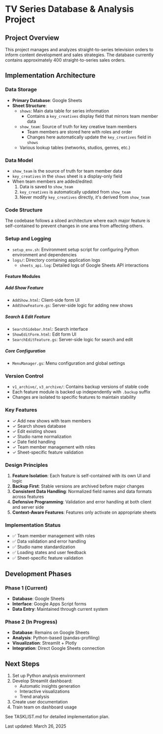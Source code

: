 # TV Series Database & Analysis Project

## Project Overview
This project manages and analyzes straight-to-series television orders to inform content development and sales strategies. The database currently contains approximately 400 straight-to-series sales orders.

## Implementation Architecture

### Data Storage
- **Primary Database**: Google Sheets
- **Sheet Structure**:
  - `shows`: Main data table for series information
    - Contains a `key_creatives` display field that mirrors team member data
  - `show_team`: Source of truth for key creative team members
    - Team members are stored here with roles and order
    - Changes here automatically update the `key_creatives` field in `shows`
  - Various lookup tables (networks, studios, genres, etc.)

### Data Model
- `show_team` is the source of truth for team member data
- `key_creatives` in the `shows` sheet is a display-only field
- When team members are added/edited:
  1. Data is saved to `show_team`
  2. `key_creatives` is automatically updated from `show_team`
  3. Never modify `key_creatives` directly, it's derived from `show_team`

### Code Structure

The codebase follows a siloed architecture where each major feature is self-contained to prevent changes in one area from affecting others.

### Setup and Logging
- `setup_env.sh`: Environment setup script for configuring Python environment and dependencies
- `logs/`: Directory containing application logs
  - `sheets_api.log`: Detailed logs of Google Sheets API interactions

#### Feature Modules

##### Add Show Feature
- `AddShow.html`: Client-side form UI
- `AddShowFeature.gs`: Server-side logic for adding new shows

##### Search & Edit Feature
- `SearchSidebar.html`: Search interface
- `ShowEditForm.html`: Edit form UI
- `SearchEditFeature.gs`: Server-side logic for search and edit

##### Core Configuration
- `MenuManager.gs`: Menu configuration and global settings

### Version Control
- `v1_archive/`, `v3_archive/`: Contains backup versions of stable code
- Each feature module is backed up independently with `.backup` suffix
- Changes are isolated to specific features to maintain stability

### Key Features
- ✓ Add new shows with team members
- ✓ Search shows database
- ✓ Edit existing shows
- ✓ Studio name normalization
- ✓ Date field handling
- ✓ Team member management with roles
- ✓ Sheet-specific feature validation

### Design Principles
1. **Feature Isolation**: Each feature is self-contained with its own UI and logic
2. **Backup First**: Stable versions are archived before major changes
3. **Consistent Data Handling**: Normalized field names and data formats across features
4. **Defensive Programming**: Validation and error handling at both client and server side
5. **Context-Aware Features**: Features only activate on appropriate sheets

### Implementation Status
- ✅ Team member management with roles
- ✅ Data validation and error handling
- ✅ Studio name standardization
- ✅ Loading states and user feedback
- ✅ Sheet-specific feature validation

## Development Phases

### Phase 1 (Current)
- **Database**: Google Sheets
- **Interface**: Google Apps Script forms
- **Data Entry**: Maintained through current system

### Phase 2 (In Progress)
- **Database**: Remains on Google Sheets
- **Analysis**: Python-based (pandas-profiling)
- **Visualization**: Streamlit + Plotly
- **Integration**: Direct Google Sheets connection

## Next Steps
1. Set up Python analysis environment
2. Develop Streamlit dashboard:
   - Automatic insights generation
   - Interactive visualizations
   - Trend analysis
3. Create user documentation
4. Train team on dashboard usage

See TASKLIST.md for detailed implementation plan.

Last updated: March 26, 2025
